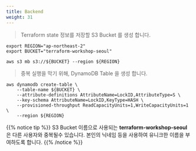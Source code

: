 ```yaml
---
title: Backend
weight: 31
---
```


> Terraform state 정보를 저장할 S3 Bucket 를 생성 합니다.

```
export REGION="ap-northeast-2"
export BUCKET="terraform-workshop-seoul"
```

```
aws s3 mb s3://${BUCKET} --region ${REGION}
```

> 중복 실행을 막기 위해, DynamoDB Table 을 생성 합니다.

```
aws dynamodb create-table \
    --table-name ${BUCKET} \
    --attribute-definitions AttributeName=LockID,AttributeType=S \
    --key-schema AttributeName=LockID,KeyType=HASH \
    --provisioned-throughput ReadCapacityUnits=1,WriteCapacityUnits=1 \
    --region ${REGION}
```

{{% notice tip %}}
S3 Bucket 이름으로 사용되는 **terraform-workshop-seoul** 은 다른 사용자와 중복될수 있습니다.
본인의 닉네임 등을 사용하여 유니크한 이름을 부여하도록 합니다.
{{% /notice %}}
